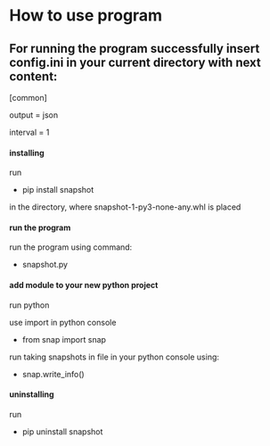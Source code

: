 ﻿# How to use program

## For running the program successfully insert config.ini in your current directory with next content:

[common]

output = json

interval = 1 

#### installing 

run 

- pip install snapshot

in the directory, where snapshot-1-py3-none-any.whl is placed

#### run the program 

run the program using command:

- snapshot.py

#### add module to your new python project

run python

use import in python console

- from snap import snap

run taking snapshots in file in your python console using:

- snap.write_info()

#### uninstalling 

run

- pip uninstall snapshot

